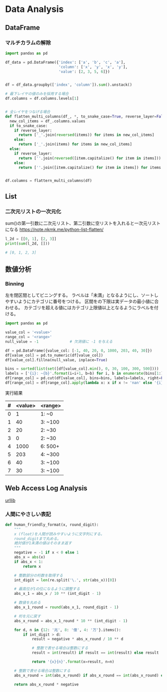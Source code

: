 # Data Analysis

## DataFrame

### マルチカラムの解除

```python
import pandas as pd

df_data = pd.DataFrame({'index': ['a', 'b', 'c', 'a'],
                        'column': ['x', 'y', 'x', 'y'],
                        'value': [2, 3, 5, 6]})


df = df_data.groupby(['index', 'column']).sum().unstack()

# 最下レイヤの値のみを採用する場合
df.columns = df.columns.levels[1]


# 全レイヤをつなげる場合
def flatten_multi_columns(df_, *, to_snake_case=True, reverse_layer=False):
  new_col_items = df_.columns.values
  if to_snake_case:
    if reverse_layer:
      return ['_'.join(reversed(items)) for items in new_col_items]
    else:
      return ['_'.join(items) for items in new_col_items]
  else:
    if reverse_layer:
      return [''.join(reversed([item.capitalize() for item in items])) for items in new_col_items]
    else:
      return [''.join([item.capitalize() for item in items]) for items in new_col_items]


df.columns = flattern_multi_columns(df)
```


## List

### 二次元リストの一次元化

sum()の第一引数に二次元リスト、第二引数に空リストを入れると一次元リストになる
https://note.nkmk.me/python-list-flatten/

```python
l_2d = [[0, 1], [2, 3]]
print(sum(l_2d, []))

# [0, 1, 2, 3]
```


## 数値分析

### Binning

左を閉区間としてビニングする。
ラベルは「未満」となるようにし、ソートしやすいようにカテゴリに番号をつける。
区間をの下限は実データの最小値に合わせる。
カテゴリを超える値にはカテゴリ上限値以上となるようにラベルを付ける。

```python
import pandas as pd

value_col = '<value>'
range_col = '<range>'
null_value = -1              # 欠測値に -1 を与える

df = pd.DataFrame({value_col: [-1, 40, 20, 0, 1000, 203, 40, 30]})
df[value_col] = pd.to_numeric(df[value_col])
df[value_col].fillna(null_value, inplace=True)

bins = sorted(list(set([df[value_col].min(), 0, 30, 100, 300, 500])))
labels = ['{i}: ~{b}'.format(i=i+1, b=b) for i, b in enumerate(bins[1:])]
df[range_col] = pd.cut(df[value_col], bins=bins, labels=labels, right=False).astype(str)
df[range_col] = df[range_col].apply(lambda x: x if x != 'nan' else '{i}: {b}+'.format(i=len(bins), b=bins[-1]))
```

実行結果

| # |\<value\>|\<range\>|
|---|---------|---------|
| 0 | 1       | 1: ~0   |
| 1 | 40      | 3: ~100 |
| 2 | 20      | 2: ~30  |
| 3 | 0       | 2: ~30  |
| 4 | 1000    | 6: 500+ |
| 5 | 203     | 4: ~300 |
| 6 | 40      | 3: ~100 |
| 7 | 30      | 3: ~100 |

## Web Access Log Analysis

[urllib](../web/urllib/README.md)

### 人間にやさしい表記

```python
def human_friendly_format(x, round_digit):
    """
    x (float)を人間が読みやすいように文字列にする。
    round_digitまで丸める。
    絶対値が1未満の値はそのまま返す
    """
    negative = -1 if x < 0 else 1
    abs_x = abs(x)
    if abs_x < 1:
        return x

    # 整数部分の桁数を取得する
    int_digit = len(re.split('\.', str(abs_x))[0])

    # 最高位が1の位になるように調整する
    abs_x_1 = abs_x / 10 ** (int_digit - 1)

    # 数値を丸める
    abs_x_1_round = round(abs_x_1, round_digit - 1)

    # 桁を元に戻す
    abs_x_round = abs_x_1_round * 10 ** (int_digit - 1)

    for d, n in {12: '兆', 8: '億', 4: '万'}.items():
        if int_digit > d:
            result = negative * abs_x_round / 10 ** d

            # 整数で表せる場合は整数にする
            result = int(result) if result == int(result) else result

            return '{x}{n}'.format(x=result, n=n)

    # 整数で表せる場合は整数にする
    abs_x_round = int(abs_x_round) if abs_x_round == int(abs_x_round) else abs_x_round

    return abs_x_round * negative
```
